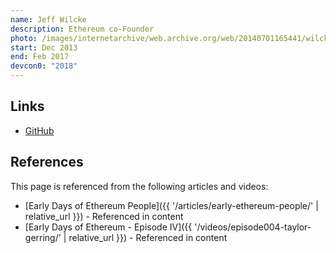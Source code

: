```yaml
---
name: Jeff Wilcke
description: Ethereum co-Founder
photo: /images/internetarchive/web.archive.org/web/20140701165441/wilcke-jeffrey.jpg
start: Dec 2013
end: Feb 2017
devcon0: "2018"
---
```


## Links

- [GitHub](https://github.com/obscuren)

## References

This page is referenced from the following articles and videos:

- [Early Days of Ethereum People]({{ '/articles/early-ethereum-people/' | relative_url }}) - Referenced in content
- [Early Days of Ethereum - Episode IV]({{ '/videos/episode004-taylor-gerring/' | relative_url }}) - Referenced in content
